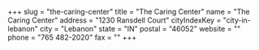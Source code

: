 +++
slug = "the-caring-center"
title = "The Caring Center"
name = "The Caring Center"
address = "1230 Ransdell Court"
cityIndexKey = "city-in-lebanon"
city = "Lebanon"
state = "IN"
postal = "46052"
website = ""
phone = "765 482-2020"
fax = ""
+++
